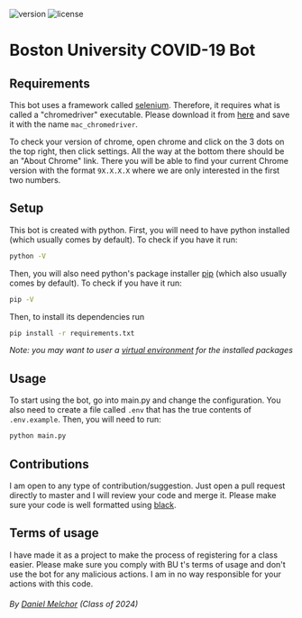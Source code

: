 ![version](https://img.shields.io/badge/version-1.0.1-blue)
![license](https://img.shields.io/badge/license-MIT-green)

# **Boston University COVID-19 Bot**

## **Requirements**

This bot uses a framework called [selenium](https://selenium-python.readthedocs.io/). Therefore, it requires what is called a "chromedriver" executable. Please download it from [here](https://chromedriver.chromium.org/downloads) and save it with the name `mac_chromedriver`.

To check your version of chrome, open chrome and click on the 3 dots on the top right, then click settings. All the way at the bottom there should be an "About Chrome" link. There you will be able to find your current Chrome version with the format `9X.X.X.X` where we are only interested in the first two numbers.

## **Setup**

This bot is created with python. First, you will need to have python installed (which usually comes by default). To check if you have it run:

```bash
python -V
```

Then, you will also need python's package installer [pip](https://pypi.org/project/pip/) (which also usually comes by default). To check if you have it run:

```bash
pip -V
```

Then, to install its dependencies run

```bash
pip install -r requirements.txt
```

_Note: you may want to user a [virtual environment](https://packaging.python.org/guides/installing-using-pip-and-virtual-environments/) for the installed packages_

## **Usage**

To start using the bot, go into main.py and change the configuration. You also need to create a file called `.env` that has the true contents of `.env.example`. Then, you will need to run:

```bash
python main.py
```

## **Contributions**

I am open to any type of contribution/suggestion. Just open a pull request directly to master and I will review your code and merge it. Please make sure your code is well formatted using [black](https://github.com/psf/black).

## **Terms of usage**

I have made it as a project to make the process of registering for a class easier. Please make sure you comply with BU t's terms of usage and don't use the bot for any malicious actions. I am in no way responsible for your actions with this code.

###### By [Daniel Melchor](https://danielmelchor.com) (Class of 2024)
